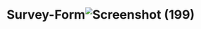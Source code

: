 # Survey-Form![Screenshot (199)](https://github.com/MohamedNihmath18/Survey-Form/assets/106542888/d1f9f941-2c1e-4319-814e-4dd20275081f)
